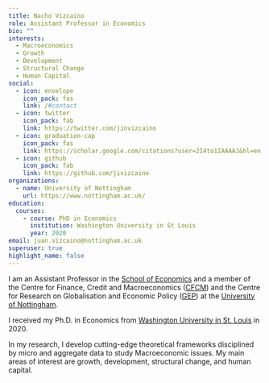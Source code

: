 ```yaml
---
title: Nacho Vizcaino
role: Assistant Professor in Economics
bio: ""
interests:
  - Macroeconomics
  - Growth
  - Development
  - Structural Change
  - Human Capital
social:
  - icon: envelope
    icon_pack: fas
    link: /#contact
  - icon: twitter
    icon_pack: fab
    link: https://twitter.com/jinvizcaino
  - icon: graduation-cap
    icon_pack: fas
    link: https://scholar.google.com/citations?user=2I4to1IAAAAJ&hl=en
  - icon: github
    icon_pack: fab
    link: https://github.com/jivizcaino
organizations:
  - name: University of Nottingham
    url: https://www.nottingham.ac.uk/
education:
  courses:
    - course: PhD in Economics
      institution: Washington University in St Louis
      year: 2020
email: juan.vizcaino@nottingham.ac.uk
superuser: true
highlight_name: false
---
```

I am an Assistant Professor in the [School of Economics](https://www.google.com/url?q=https%3A%2F%2Fwww.nottingham.ac.uk%2Feconomics%2F&sa=D&sntz=1&usg=AFQjCNHTauq0gxeDcjP1drYCxVNEfMsyLQ) and a member of the Centre for Finance, Credit and Macroeconomics ([CFCM](https://www.google.com/url?q=https%3A%2F%2Fwww.nottingham.ac.uk%2Fcfcm%2Findex.aspx&sa=D&sntz=1&usg=AFQjCNFKeTbW6VpJs_frLTM1jILN8O3fwQ)) and the Centre for Research on Globalisation and Economic Policy ([GEP](https://www.google.com/url?q=https%3A%2F%2Fwww.nottingham.ac.uk%2Fgep%2Findex.aspx&sa=D&sntz=1&usg=AFQjCNHgVD4MHAHWwkQGnkUQPdVW6fTRLA)) at the [University of Nottingham](https://www.google.com/url?q=https%3A%2F%2Fwww.nottingham.ac.uk%2F&sa=D&sntz=1&usg=AFQjCNHqAe-nOhDv1-nklEf8y1QiYKdsHw).

I received my Ph.D. in Economics from [Washington University in St. Louis](https://economics.wustl.edu/) in 2020.

In my research, I develop cutting-edge theoretical frameworks disciplined by micro and aggregate data to study Macroeconomic issues. My main areas of interest are growth, development, structural change, and human capital.

